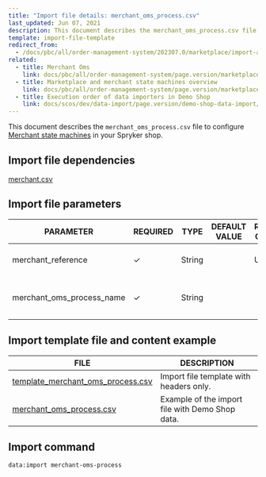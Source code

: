 ```yaml
---
title: "Import file details: merchant_oms_process.csv"
last_updated: Jun 07, 2021
description: This document describes the merchant_oms_process.csv file to configure Merchant state machines in your Spryker shop.
template: import-file-template
redirect_from:
  - /docs/pbc/all/order-management-system/202307.0/marketplace/import-and-export-data/file-details-merchant_oms_process.csv.html
related:
  - title: Merchant Oms
    link: docs/pbc/all/order-management-system/page.version/marketplace/merchant-oms.html
  - title: Marketplace and merchant state machines overview
    link: docs/pbc/all/order-management-system/page.version/marketplace/marketplace-order-management-feature-overview/marketplace-and-merchant-state-machines-overview/marketplace-and-merchant-state-machines-overview.html
  - title: Execution order of data importers in Demo Shop
    link: docs/scos/dev/data-import/page.version/demo-shop-data-import/execution-order-of-data-importers-in-demo-shop.html
---
```


This document describes the `merchant_oms_process.csv` file to configure [Merchant state machines](/docs/pbc/all/order-management-system/{{page.version}}/marketplace/marketplace-order-management-feature-overview/marketplace-and-merchant-state-machines-overview/marketplace-and-merchant-state-machines-overview.html#merchant-state-machine) in your Spryker shop.

## Import file dependencies

[merchant.csv](/docs/pbc/all/merchant-management/{{site.version}}/marketplace/import-and-export-data/import-file-details-merchant.csv.html)


## Import file parameters


| PARAMETER  | REQUIRED | TYPE | DEFAULT VALUE | REQUIREMENTS OR COMMENTS | DESCRIPTION   |
| --------------- | ---------- | ------- | ------------ | -------------- | ----------------------- |
| merchant_reference        | &check;             | String   |                   | Unique                       | Identifier of the merchant in the system. |
| merchant_oms_process_name | &check;             | String   |                   |                              | Name of the merchant state machine.       |


## Import template file and content example

| FILE         | DESCRIPTION       |
| ------------------------ | ------------------------ |
| [template_merchant_oms_process.csv](https://spryker.s3.eu-central-1.amazonaws.com/docs/Developer+Guide/Back-End/Data+Manipulation/Data+Ingestion/Data+Import/Data+Import+Categories/Marketplace+setup/template_merchant_oms_process.csv) | Import file template with headers only.         |
| [merchant_oms_process.csv](https://spryker.s3.eu-central-1.amazonaws.com/docs/Developer+Guide/Back-End/Data+Manipulation/Data+Ingestion/Data+Import/Data+Import+Categories/Marketplace+setup/merchant_oms_process.csv) | Example of the import file with Demo Shop data. |

## Import command

```bash
data:import merchant-oms-process
```

